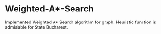 # Weighted-A*-Search
Implemented Weighted A* Search algorithm for graph.
Heuristic function is admisiable for State Bucharest.
